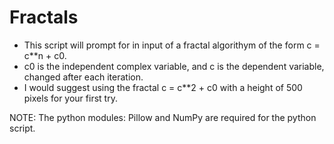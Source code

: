 # Fractals
* This script will prompt for in input of a fractal algorithym of the form c = c**n + c0.
* c0 is the independent complex variable, and c is the dependent variable, changed after each iteration.
* I would suggest using the fractal c = c**2 + c0 with a height of 500 pixels for your first try.

NOTE:
    The python modules: Pillow and NumPy are required for the python script.
